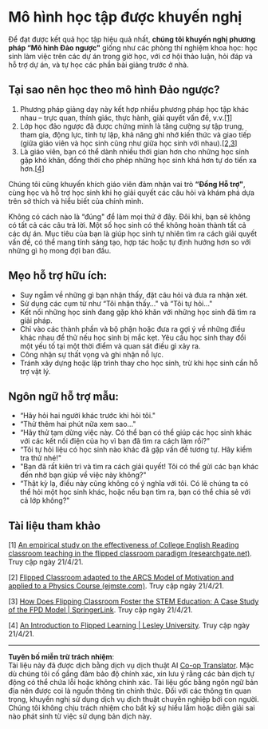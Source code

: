 <!--
CO_OP_TRANSLATOR_METADATA:
{
  "original_hash": "012bbd19f13171be32ac9ba21d4186c2",
  "translation_date": "2025-08-27T22:25:19+00:00",
  "source_file": "recommended-learning-model.md",
  "language_code": "vi"
}
-->
# Mô hình học tập được khuyến nghị

Để đạt được kết quả học tập hiệu quả nhất, **chúng tôi khuyến nghị phương pháp “Mô hình Đảo ngược"** giống như các phòng thí nghiệm khoa học: học sinh làm việc trên các dự án trong giờ học, với cơ hội thảo luận, hỏi đáp và hỗ trợ dự án, và tự học các phần bài giảng trước ở nhà.

## Tại sao nên học theo mô hình Đảo ngược?

1. Phương pháp giảng dạy này kết hợp nhiều phương pháp học tập khác nhau – trực quan, thính giác, thực hành, giải quyết vấn đề, v.v.[[1]](../..)
2. Lớp học đảo ngược đã được chứng minh là tăng cường sự tập trung, tham gia, động lực, tính tự lập, khả năng ghi nhớ kiến thức và giao tiếp (giữa giáo viên và học sinh cũng như giữa học sinh với nhau).[[2,3]](../..)
3. Là giáo viên, bạn có thể dành nhiều thời gian hơn cho những học sinh gặp khó khăn, đồng thời cho phép những học sinh khá hơn tự do tiến xa hơn.[[4]](../..)

Chúng tôi cũng khuyến khích giáo viên đảm nhận vai trò **“Đồng Hỗ trợ"**, cùng học và hỗ trợ học sinh khi họ giải quyết các câu hỏi và khám phá dựa trên sở thích và hiểu biết của chính mình.

Không có cách nào là “đúng" để làm mọi thứ ở đây. Đôi khi, bạn sẽ không có tất cả các câu trả lời. Một số học sinh có thể không hoàn thành tất cả các dự án. Mục tiêu của bạn là giúp học sinh tự nhiên tìm ra cách giải quyết vấn đề, có thể mang tính sáng tạo, hợp tác hoặc tự định hướng hơn so với những gì họ mong đợi ban đầu.

## Mẹo hỗ trợ hữu ích:

* Suy ngẫm về những gì bạn nhận thấy, đặt câu hỏi và đưa ra nhận xét.
* Sử dụng các cụm từ như “Tôi nhận thấy…" và “Tôi tự hỏi…"
* Kết nối những học sinh đang gặp khó khăn với những học sinh đã tìm ra giải pháp.
* Chỉ vào các thành phần và bộ phận hoặc đưa ra gợi ý về những điều khác nhau để thử nếu học sinh bị mắc kẹt. Yêu cầu học sinh thay đổi một yếu tố tại một thời điểm và quan sát điều gì xảy ra.
* Công nhận sự thất vọng và ghi nhận nỗ lực.
* Tránh xây dựng hoặc lập trình thay cho học sinh, trừ khi học sinh cần hỗ trợ vật lý.

## Ngôn ngữ hỗ trợ mẫu:

* “Hãy hỏi hai người khác trước khi hỏi tôi."
* “Thử thêm hai phút nữa xem sao…"
* “Hãy thử tạm dừng việc này. Có thể bạn có thể giúp các học sinh khác với các kết nối điện của họ vì bạn đã tìm ra cách làm rồi?"
* “Tôi tự hỏi liệu có học sinh nào khác đã gặp vấn đề tương tự. Hãy kiểm tra thử nhé!"
* "Bạn đã rất kiên trì và tìm ra cách giải quyết! Tôi có thể gửi các bạn khác đến nhờ bạn giúp về việc này không?"
* “Thật kỳ lạ, điều này cũng không có ý nghĩa với tôi. Có lẽ chúng ta có thể hỏi một học sinh khác, hoặc nếu bạn tìm ra, bạn có thể chia sẻ với cả lớp không?"

## Tài liệu tham khảo

[1] [An empirical study on the effectiveness of College English Reading classroom teaching in the flipped classroom paradigm (researchgate.net)](https://www.researchgate.net/publication/322264495_An_empirical_study_on_the_effectiveness_of_College_English_Reading_classroom_teaching_in_the_flipped_classroom_paradigm). Truy cập ngày 21/4/21.

[2] [Flipped Classroom adapted to the ARCS Model of Motivation and applied to a Physics Course (ejmste.com)](https://www.ejmste.com/article/flipped-classroom-adapted-to-the-arcs-model-of-motivation-and-applied-to-a-physics-course-4562). Truy cập ngày 21/4/21.

[3] [How Does Flipping Classroom Foster the STEM Education: A Case Study of the FPD Model | SpringerLink](https://link.springer.com/article/10.1007/s10758-020-09443-9). Truy cập ngày 21/4/21.

[4] [An Introduction to Flipped Learning | Lesley University](https://lesley.edu/article/an-introduction-to-flipped-learning#:~:text=An%20Introduction%20to%20Flipped%20Learning.%20Flipped%20learning%20is,advancements%20in%20the%20modern%20classroom%20is%20flipped%20learning.). Truy cập ngày 21/4/21.

---

**Tuyên bố miễn trừ trách nhiệm**:  
Tài liệu này đã được dịch bằng dịch vụ dịch thuật AI [Co-op Translator](https://github.com/Azure/co-op-translator). Mặc dù chúng tôi cố gắng đảm bảo độ chính xác, xin lưu ý rằng các bản dịch tự động có thể chứa lỗi hoặc không chính xác. Tài liệu gốc bằng ngôn ngữ bản địa nên được coi là nguồn thông tin chính thức. Đối với các thông tin quan trọng, khuyến nghị sử dụng dịch vụ dịch thuật chuyên nghiệp bởi con người. Chúng tôi không chịu trách nhiệm cho bất kỳ sự hiểu lầm hoặc diễn giải sai nào phát sinh từ việc sử dụng bản dịch này.